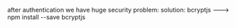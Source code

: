 after authentication we have huge security problem:
solution: bcryptjs ---> npm install --save bcryptjs